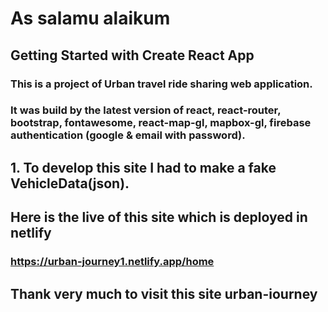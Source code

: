 # As salamu alaikum

## Getting Started with Create React App

### This is a project of Urban travel ride sharing web application.

### It was build by the latest version of react, react-router, bootstrap, fontawesome, react-map-gl, mapbox-gl, firebase authentication (google & email with password).

## 1. To develop this site I had to make a fake VehicleData(json).

## Here is the live of this site which is deployed in netlify
   ### https://urban-journey1.netlify.app/home
 
## Thank very much to visit this site urban-iourney

